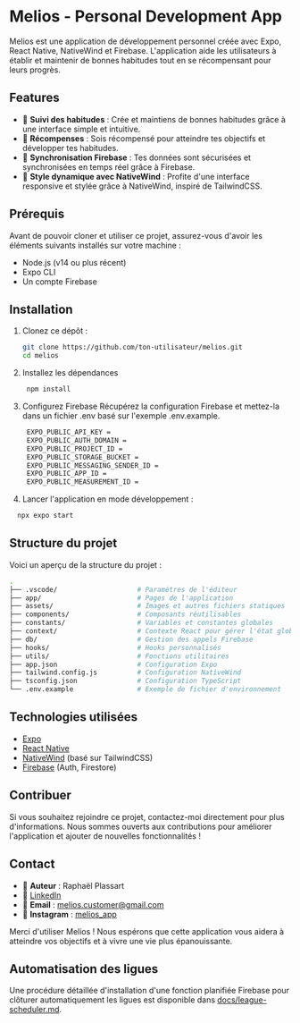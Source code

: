 # Melios - Personal Development App

Melios est une application de développement personnel créée avec Expo, React Native, NativeWind et Firebase. L'application aide les utilisateurs à établir et maintenir de bonnes habitudes tout en se récompensant pour leurs progrès.

## Features

- 📅 **Suivi des habitudes** : Crée et maintiens de bonnes habitudes grâce à une interface simple et intuitive.
- 🎁 **Récompenses** : Sois récompensé pour atteindre tes objectifs et développer tes habitudes.
- 🔄 **Synchronisation Firebase** : Tes données sont sécurisées et synchronisées en temps réel grâce à Firebase.
- 🎨 **Style dynamique avec NativeWind** : Profite d'une interface responsive et stylée grâce à NativeWind, inspiré de TailwindCSS.

## Prérequis

Avant de pouvoir cloner et utiliser ce projet, assurez-vous d'avoir les éléments suivants installés sur votre machine :

- Node.js (v14 ou plus récent)
- Expo CLI
- Un compte Firebase

## Installation

1. Clonez ce dépôt :

   ```bash
   git clone https://github.com/ton-utilisateur/melios.git
   cd melios
   ```

2. Installez les dépendances

   ```bash
    npm install
   ```

3. Configurez Firebase
Récupérez la configuration Firebase et mettez-la dans un fichier .env basé sur l'exemple .env.example.
   ```bash
    EXPO_PUBLIC_API_KEY = 
    EXPO_PUBLIC_AUTH_DOMAIN =
    EXPO_PUBLIC_PROJECT_ID =
    EXPO_PUBLIC_STORAGE_BUCKET = 
    EXPO_PUBLIC_MESSAGING_SENDER_ID = 
    EXPO_PUBLIC_APP_ID = 
    EXPO_PUBLIC_MEASUREMENT_ID =
   ```

5. Lancer l'application en mode développement :

  ```bash
    npx expo start
  ```

## Structure du projet

Voici un aperçu de la structure du projet :
  ```bash
.
├── .vscode/                    # Paramètres de l'éditeur
├── app/                        # Pages de l'application
├── assets/                     # Images et autres fichiers statiques
├── components/                 # Composants réutilisables
├── constants/                  # Variables et constantes globales
├── context/                    # Contexte React pour gérer l'état global
├── db/                         # Gestion des appels Firebase
├── hooks/                      # Hooks personnalisés
├── utils/                      # Fonctions utilitaires
├── app.json                    # Configuration Expo
├── tailwind.config.js          # Configuration NativeWind
├── tsconfig.json               # Configuration TypeScript
└── .env.example                # Exemple de fichier d'environnement
  ```

## Technologies utilisées

- [Expo](https://expo.dev/)
- [React Native](https://reactnative.dev/)
- [NativeWind](https://www.nativewind.dev/) (basé sur TailwindCSS)
- [Firebase](https://firebase.google.com/) (Auth, Firestore)

## Contribuer

Si vous souhaitez rejoindre ce projet, contactez-moi directement pour plus d'informations. Nous sommes ouverts aux contributions pour améliorer l'application et ajouter de nouvelles fonctionnalités !

## Contact
- 👤 **Auteur** : Raphaël Plassart
- 🔗 [LinkedIn](https://www.linkedin.com/company/melios-app/posts/?feedView=all)
- 📧 **Email** : [melios.customer@gmail.com](mailto:melios.customer@gmail.com)
- 📸 **Instagram** : [melios_app](https://www.instagram.com/melios_app)


Merci d'utiliser Melios ! Nous espérons que cette application vous aidera à atteindre vos objectifs et à vivre une vie plus épanouissante.

## Automatisation des ligues

Une procédure détaillée d'installation d'une fonction planifiée Firebase pour clôturer automatiquement les ligues est disponible dans [docs/league-scheduler.md](docs/league-scheduler.md).
